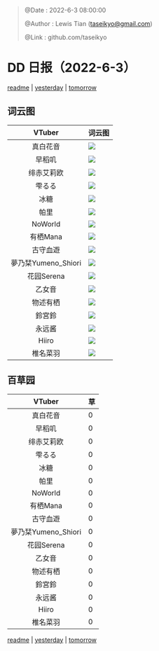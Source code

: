 > @Date    : 2022-6-3 08:00:00
>
> @Author  : Lewis Tian (taseikyo@gmail.com)
>
> @Link    : github.com/taseikyo

# DD 日报（2022-6-3）

[readme](../README.md) | [yesterday](2022-6-2.md) | [tomorrow](2022-6-4.md)

## 词云图

|VTuber|词云图|
|:-:|-|
|真白花音|![](../../images/daily/21402309_2022-6-3_purge_wordcloud.png)|
|早稻叽|![](../../images/daily/41682_2022-6-3_purge_wordcloud.png)|
|绯赤艾莉欧|![](../../images/daily/21396545_2022-6-3_purge_wordcloud.png)|
|雫るる|![](../../images/daily/21013446_2022-6-3_purge_wordcloud.png)|
|冰糖|![](../../images/daily/876396_2022-6-3_purge_wordcloud.png)|
|帕里|![](../../images/daily/4895312_2022-6-3_purge_wordcloud.png)|
|NoWorld|![](../../images/daily/21448649_2022-6-3_purge_wordcloud.png)|
|有栖Mana|![](../../images/daily/6542258_2022-6-3_purge_wordcloud.png)|
|古守血遊|![](../../images/daily/8725120_2022-6-3_purge_wordcloud.png)|
|夢乃栞Yumeno_Shiori|![](../../images/daily/14052636_2022-6-3_purge_wordcloud.png)|
|花园Serena|![](../../images/daily/14327465_2022-6-3_purge_wordcloud.png)|
|乙女音|![](../../images/daily/21320551_2022-6-3_purge_wordcloud.png)|
|物述有栖|![](../../images/daily/21449083_2022-6-3_purge_wordcloud.png)|
|鈴宮鈴|![](../../images/daily/21685677_2022-6-3_purge_wordcloud.png)|
|永远酱|![](../../images/daily/21701071_2022-6-3_purge_wordcloud.png)|
|Hiiro|![](../../images/daily/21919321_2022-6-3_purge_wordcloud.png)|
|椎名菜羽|![](../../images/daily/22347054_2022-6-3_purge_wordcloud.png)|

## 百草园

|VTuber|草|
|:-:|-|
|真白花音|0|
|早稻叽|0|
|绯赤艾莉欧|0|
|雫るる|0|
|冰糖|0|
|帕里|0|
|NoWorld|0|
|有栖Mana|0|
|古守血遊|0|
|夢乃栞Yumeno_Shiori|0|
|花园Serena|0|
|乙女音|0|
|物述有栖|0|
|鈴宮鈴|0|
|永远酱|0|
|Hiiro|0|
|椎名菜羽|0|

[readme](../README.md) | [yesterday](2022-6-2.md) | [tomorrow](2022-6-4.md)
